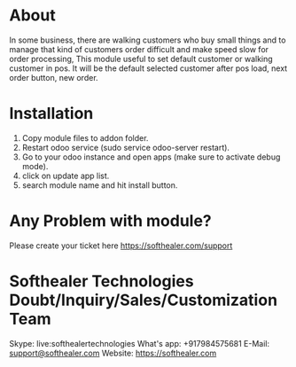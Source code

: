About
============
In some business, there are walking customers who buy small things and to manage that kind of customers order difficult and make speed slow for order processing, This module useful to set default customer or walking customer in pos. It will be the default selected customer after pos load, next order button, new order.

Installation
============
1) Copy module files to addon folder.
2) Restart odoo service (sudo service odoo-server restart).
3) Go to your odoo instance and open apps (make sure to activate debug mode).
4) click on update app list.
5) search module name and hit install button.

Any Problem with module?
=====================================
Please create your ticket here https://softhealer.com/support

Softhealer Technologies Doubt/Inquiry/Sales/Customization Team
=====================================
Skype: live:softhealertechnologies
What's app: +917984575681
E-Mail: support@softhealer.com
Website: https://softhealer.com
